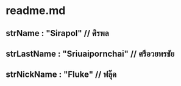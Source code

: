 # readme.md

## strName : "Sirapol" // ศิรพล
## strLastName : "Sriuaipornchai"  // ศรีอวยพรชัย
## strNickName : "Fluke" // ฟลุ๊ค
